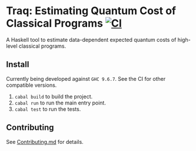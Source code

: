 Traq: Estimating Quantum Cost of Classical Programs [![CI](/actions/workflows/ci.yml/badge.svg)](/actions/workflows/ci.yml)
================

A Haskell tool to estimate data-dependent expected quantum costs of high-level classical programs.

Install
-------

Currently being developed against `GHC 9.6.7`. See the CI for other compatible versions.

1. `cabal build` to build the project.
1. `cabal run` to run the main entry point.
1. `cabal test` to run the tests.


Contributing
------------

See [Contributing.md](Contributing.md) for details.
